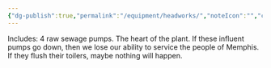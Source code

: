 ```yaml
---
{"dg-publish":true,"permalink":"/equipment/headworks/","noteIcon":"","created":"2025-05-20T10:31:25.530-05:00"}
---
```


Includes:
4 raw sewage pumps. The heart of the plant.
If these influent pumps go down, then we lose our ability to service the people of Memphis. If they flush their toilers, maybe nothing will happen. 